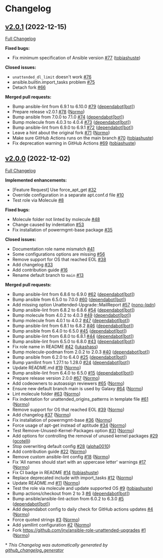 # Changelog

## [v2.0.1](https://github.com/hifis-net/ansible-role-unattended-upgrades/tree/v2.0.1) (2022-12-15)

[Full Changelog](https://github.com/hifis-net/ansible-role-unattended-upgrades/compare/v2.0.0...v2.0.1)

**Fixed bugs:**

- Fix minimum specification of Ansible version [\#77](https://github.com/hifis-net/ansible-role-unattended-upgrades/pull/77) ([tobiashuste](https://github.com/tobiashuste))

**Closed issues:**

- `unattended_dl_limit` doesn't work [\#76](https://github.com/hifis-net/ansible-role-unattended-upgrades/issues/76)
- ansible.builtin.import\_tasks problem [\#75](https://github.com/hifis-net/ansible-role-unattended-upgrades/issues/75)
- Detach fork [\#66](https://github.com/hifis-net/ansible-role-unattended-upgrades/issues/66)

**Merged pull requests:**

- Bump ansible-lint from 6.9.1 to 6.10.0 [\#79](https://github.com/hifis-net/ansible-role-unattended-upgrades/pull/79) ([dependabot[bot]](https://github.com/apps/dependabot))
- Prepare release v2.0.1 [\#78](https://github.com/hifis-net/ansible-role-unattended-upgrades/pull/78) ([Normo](https://github.com/Normo))
- Bump ansible from 7.0.0 to 7.1.0 [\#74](https://github.com/hifis-net/ansible-role-unattended-upgrades/pull/74) ([dependabot[bot]](https://github.com/apps/dependabot))
- Bump molecule from 4.0.3 to 4.0.4 [\#73](https://github.com/hifis-net/ansible-role-unattended-upgrades/pull/73) ([dependabot[bot]](https://github.com/apps/dependabot))
- Bump ansible-lint from 6.9.0 to 6.9.1 [\#72](https://github.com/hifis-net/ansible-role-unattended-upgrades/pull/72) ([dependabot[bot]](https://github.com/apps/dependabot))
- Leave a hint about the original fork [\#71](https://github.com/hifis-net/ansible-role-unattended-upgrades/pull/71) ([Normo](https://github.com/Normo))
- Make sure GitHub Actions runs on the main branch [\#70](https://github.com/hifis-net/ansible-role-unattended-upgrades/pull/70) ([tobiashuste](https://github.com/tobiashuste))
- Fix deprecation warning in GitHub Actions [\#69](https://github.com/hifis-net/ansible-role-unattended-upgrades/pull/69) ([tobiashuste](https://github.com/tobiashuste))

## [v2.0.0](https://github.com/hifis-net/ansible-role-unattended-upgrades/tree/v2.0.0) (2022-12-02)

[Full Changelog](https://github.com/hifis-net/ansible-role-unattended-upgrades/compare/v1.12.2...v2.0.0)

**Implemented enhancements:**

- \[Feature Request\] Use force\_apt\_get [\#32](https://github.com/hifis-net/ansible-role-unattended-upgrades/issues/32)
- Override configuration in a separate apt.conf.d file [\#10](https://github.com/hifis-net/ansible-role-unattended-upgrades/issues/10)
- Test role via Molecule [\#8](https://github.com/hifis-net/ansible-role-unattended-upgrades/issues/8)

**Fixed bugs:**

- Molecule folder not linted by molecule [\#48](https://github.com/hifis-net/ansible-role-unattended-upgrades/issues/48)
- Change caused by indentation [\#53](https://github.com/hifis-net/ansible-role-unattended-upgrades/issues/53)
- Fix installation of powermgmt-base package [\#35](https://github.com/hifis-net/ansible-role-unattended-upgrades/issues/35)

**Closed issues:**

- Documentation role name mismatch [\#41](https://github.com/hifis-net/ansible-role-unattended-upgrades/issues/41)
- Some configurations options are missing [\#56](https://github.com/hifis-net/ansible-role-unattended-upgrades/issues/56)
- Remove support for OS that reached EOL [\#38](https://github.com/hifis-net/ansible-role-unattended-upgrades/issues/38)
- Add changelog [\#33](https://github.com/hifis-net/ansible-role-unattended-upgrades/issues/33)
- Add contribution guide [\#16](https://github.com/hifis-net/ansible-role-unattended-upgrades/issues/16)
- Rename default branch to `main` [\#13](https://github.com/hifis-net/ansible-role-unattended-upgrades/issues/13)

**Merged pull requests:**

- Bump ansible-lint from 6.8.6 to 6.9.0 [\#62](https://github.com/hifis-net/ansible-role-unattended-upgrades/pull/62) ([dependabot[bot]](https://github.com/apps/dependabot))
- Bump ansible from 6.5.0 to 7.0.0 [\#60](https://github.com/hifis-net/ansible-role-unattended-upgrades/pull/60) ([dependabot[bot]](https://github.com/apps/dependabot))
- Add missing option Unattended-Upgrade::MailReport [\#57](https://github.com/hifis-net/ansible-role-unattended-upgrades/pull/57) ([nono-lqdn](https://github.com/nono-lqdn))
- Bump ansible-lint from 6.8.2 to 6.8.6 [\#54](https://github.com/hifis-net/ansible-role-unattended-upgrades/pull/54) ([dependabot[bot]](https://github.com/apps/dependabot))
- Bump molecule from 4.0.2 to 4.0.3 [\#49](https://github.com/hifis-net/ansible-role-unattended-upgrades/pull/49) ([dependabot[bot]](https://github.com/apps/dependabot))
- Bump molecule from 4.0.1 to 4.0.2 [\#47](https://github.com/hifis-net/ansible-role-unattended-upgrades/pull/47) ([dependabot[bot]](https://github.com/apps/dependabot))
- Bump ansible-lint from 6.8.1 to 6.8.2 [\#46](https://github.com/hifis-net/ansible-role-unattended-upgrades/pull/46) ([dependabot[bot]](https://github.com/apps/dependabot))
- Bump ansible from 6.4.0 to 6.5.0 [\#45](https://github.com/hifis-net/ansible-role-unattended-upgrades/pull/45) ([dependabot[bot]](https://github.com/apps/dependabot))
- Bump ansible-lint from 6.8.0 to 6.8.1 [\#44](https://github.com/hifis-net/ansible-role-unattended-upgrades/pull/44) ([dependabot[bot]](https://github.com/apps/dependabot))
- Bump ansible-lint from 6.5.0 to 6.8.0 [\#43](https://github.com/hifis-net/ansible-role-unattended-upgrades/pull/43) ([dependabot[bot]](https://github.com/apps/dependabot))
- Fix role name in README [\#42](https://github.com/hifis-net/ansible-role-unattended-upgrades/pull/42) ([lukashass](https://github.com/lukashass))
- Bump molecule-podman from 2.0.2 to 2.0.3 [\#40](https://github.com/hifis-net/ansible-role-unattended-upgrades/pull/40) ([dependabot[bot]](https://github.com/apps/dependabot))
- Bump ansible from 6.2.0 to 6.4.0 [\#25](https://github.com/hifis-net/ansible-role-unattended-upgrades/pull/25) ([dependabot[bot]](https://github.com/apps/dependabot))
- Bump yamllint from 1.27.1 to 1.28.0 [\#24](https://github.com/hifis-net/ansible-role-unattended-upgrades/pull/24) ([dependabot[bot]](https://github.com/apps/dependabot))
- Update README.md [\#19](https://github.com/hifis-net/ansible-role-unattended-upgrades/pull/19) ([Normo](https://github.com/Normo))
- Bump ansible-lint from 6.4.0 to 6.5.0 [\#15](https://github.com/hifis-net/ansible-role-unattended-upgrades/pull/15) ([dependabot[bot]](https://github.com/apps/dependabot))
- Prepare release version 2.0.0 [\#67](https://github.com/hifis-net/ansible-role-unattended-upgrades/pull/67) ([Normo](https://github.com/Normo))
- Add codeowners to autoassign reviewers [\#65](https://github.com/hifis-net/ansible-role-unattended-upgrades/pull/65) ([Normo](https://github.com/Normo))
- Ensure new default branch main is used by Galaxy [\#64](https://github.com/hifis-net/ansible-role-unattended-upgrades/pull/64) ([Normo](https://github.com/Normo))
- Lint molecule folder [\#63](https://github.com/hifis-net/ansible-role-unattended-upgrades/pull/63) ([Normo](https://github.com/Normo))
- Fix indentation for unattended\_origins\_patterns in template file [\#61](https://github.com/hifis-net/ansible-role-unattended-upgrades/pull/61) ([Normo](https://github.com/Normo))
- Remove support for OS that reached EOL [\#39](https://github.com/hifis-net/ansible-role-unattended-upgrades/pull/39) ([Normo](https://github.com/Normo))
- Add changelog [\#37](https://github.com/hifis-net/ansible-role-unattended-upgrades/pull/37) ([Normo](https://github.com/Normo))
- Fix installation of powermgmt-base [\#36](https://github.com/hifis-net/ansible-role-unattended-upgrades/pull/36) ([Normo](https://github.com/Normo))
- Force usage of apt-get instead of aptitude [\#34](https://github.com/hifis-net/ansible-role-unattended-upgrades/pull/34) ([Normo](https://github.com/Normo))
- Test Remove-Unused-Kernel-Packages option [\#31](https://github.com/hifis-net/ansible-role-unattended-upgrades/pull/31) ([Normo](https://github.com/Normo))
- Add options for controlling the removal of unused kernel packages [\#29](https://github.com/hifis-net/ansible-role-unattended-upgrades/pull/29) ([gcotelli](https://github.com/gcotelli))
- Stop overwriting default config [\#28](https://github.com/hifis-net/ansible-role-unattended-upgrades/pull/28) ([alpha0010](https://github.com/alpha0010))
- Add contribution guide [\#22](https://github.com/hifis-net/ansible-role-unattended-upgrades/pull/22) ([Normo](https://github.com/Normo))
- Remove custom ansible-lint config [\#18](https://github.com/hifis-net/ansible-role-unattended-upgrades/pull/18) ([Normo](https://github.com/Normo))
- Fix 'All names should start with an uppercase letter' warnings [\#17](https://github.com/hifis-net/ansible-role-unattended-upgrades/pull/17) ([Normo](https://github.com/Normo))
- Fix CI badge in README [\#14](https://github.com/hifis-net/ansible-role-unattended-upgrades/pull/14) ([tobiashuste](https://github.com/tobiashuste))
- Replace deprecated include with import\_tasks [\#12](https://github.com/hifis-net/ansible-role-unattended-upgrades/pull/12) ([Normo](https://github.com/Normo))
- Update README.md [\#11](https://github.com/hifis-net/ansible-role-unattended-upgrades/pull/11) ([Normo](https://github.com/Normo))
- Test the role via molecule and update supported OS [\#9](https://github.com/hifis-net/ansible-role-unattended-upgrades/pull/9) ([tobiashuste](https://github.com/tobiashuste))
- Bump actions/checkout from 2 to 3 [\#6](https://github.com/hifis-net/ansible-role-unattended-upgrades/pull/6) ([dependabot[bot]](https://github.com/apps/dependabot))
- Bump ansible/ansible-lint-action from 6.0.2 to 6.3.0 [\#5](https://github.com/hifis-net/ansible-role-unattended-upgrades/pull/5) ([dependabot[bot]](https://github.com/apps/dependabot))
- Add dependabot config to daily check for GitHub actions updates [\#4](https://github.com/hifis-net/ansible-role-unattended-upgrades/pull/4) ([Normo](https://github.com/Normo))
- Force quoted strings [\#3](https://github.com/hifis-net/ansible-role-unattended-upgrades/pull/3) ([Normo](https://github.com/Normo))
- Add yamllint configuration  [\#2](https://github.com/hifis-net/ansible-role-unattended-upgrades/pull/2) ([Normo](https://github.com/Normo))
- Fork https://github.com/jnv/ansible-role-unattended-upgrades [\#1](https://github.com/hifis-net/ansible-role-unattended-upgrades/pull/1) ([Normo](https://github.com/Normo))



\* *This Changelog was automatically generated by [github_changelog_generator](https://github.com/github-changelog-generator/github-changelog-generator)*
